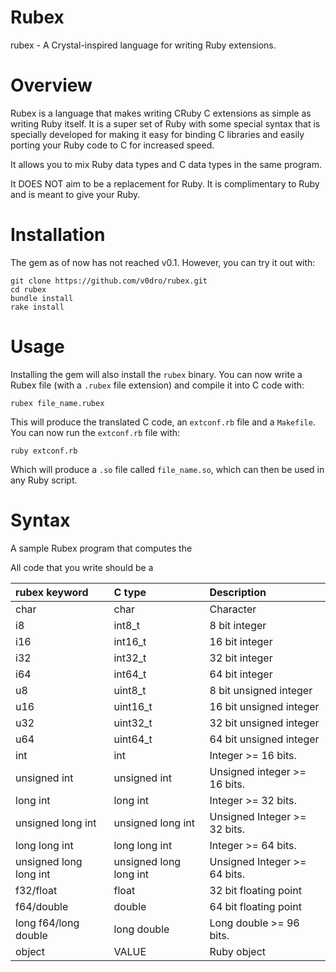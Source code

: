 # Rubex

rubex - A Crystal-inspired language for writing Ruby extensions.

# Overview

Rubex is a language that makes writing CRuby C extensions as simple as writing Ruby itself. It is a super set of Ruby with some special syntax that is specially developed for making it easy for binding C libraries and easily porting your Ruby code to C for increased speed.

It allows you to mix Ruby data types and C data types in the same program.

It DOES NOT aim to be a replacement for Ruby. It is complimentary to Ruby and is meant to give your Ruby.

# Installation

The gem as of now has not reached v0.1. However, you can try it out with:
```
git clone https://github.com/v0dro/rubex.git
cd rubex
bundle install
rake install
```

# Usage

Installing the gem will also install the `rubex` binary. You can now write a Rubex file (with a `.rubex` file extension) and compile it into C code with:
```
rubex file_name.rubex
```

This will produce the translated C code, an `extconf.rb` file and a `Makefile`. You can now run the `extconf.rb` file with:
```
ruby extconf.rb
```

Which will produce a `.so` file called `file_name.so`, which can then be used in any Ruby script.

# Syntax

A sample Rubex program that computes the 


All code that you write should be a



|rubex keyword         | C type | Description  |
|:---                  |:---    |:---          |
|char                  |char        |Character              |
|i8                    |int8_t        |8 bit integer |
|i16                   |int16_t        |16 bit integer              |
|i32                   |int32_t        |32 bit integer              |
|i64                   |int64_t        |64 bit integer              |
|u8                    |uint8_t        |8 bit  unsigned integer               |
|u16                   |uint16_t        |16 bit unsigned integer              |
|u32                   |uint32_t        |32 bit unsigned integer              |
|u64                   |uint64_t        |64 bit unsigned integer              |
|int                   |int  | Integer >= 16 bits. |
|unsigned int          |unsigned int| Unsigned integer >= 16 bits. |
|long int              |long int| Integer >= 32 bits.|
|unsigned long int     |unsigned long int|Unsigned Integer >= 32 bits. |
|long long int         |long long int|Integer >= 64 bits.|
|unsigned long long int|unsigned long long int|Unsigned Integer >= 64 bits.|
|f32/float             |float        |32 bit floating point              |
|f64/double            |double        |64 bit floating point              |
|long f64/long double  |long double|Long double >= 96 bits. |
|object                |VALUE        |Ruby object |

